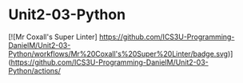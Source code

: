 # Unit2-03-Python
[![Mr Coxall's Super Linter] https://github.com/ICS3U-Programming-DanielM/Unit2-03-Python/workflows/Mr%20Coxall's%20Super%20Linter/badge.svg)](https://github.com/ICS3U-Programming-DanielM/Unit2-03-Python/actions/
